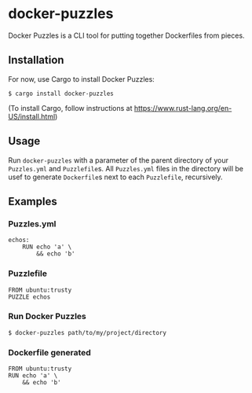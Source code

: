# docker-puzzles
Docker Puzzles is a CLI tool for putting together Dockerfiles from pieces.

## Installation
For now, use Cargo to install Docker Puzzles:
```
$ cargo install docker-puzzles
```
(To install Cargo, follow instructions at <https://www.rust-lang.org/en-US/install.html>)

## Usage
Run `docker-puzzles` with a parameter of the parent directory of your `Puzzles.yml`
and `Puzzlefile`s. All `Puzzles.yml` files in the directory will be usef to generate
`Dockerfile`s next to each `Puzzlefile`, recursively.

## Examples

### Puzzles.yml
```
echos:
    RUN echo 'a' \
        && echo 'b'
```

### Puzzlefile
```
FROM ubuntu:trusty
PUZZLE echos
```

### Run Docker Puzzles
```
$ docker-puzzles path/to/my/project/directory
```

### Dockerfile generated
```
FROM ubuntu:trusty
RUN echo 'a' \
    && echo 'b'
```
